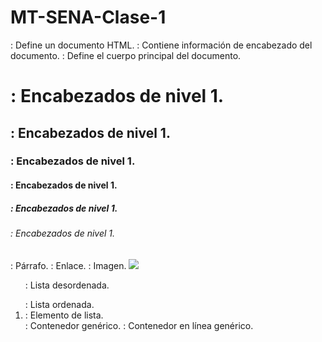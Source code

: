 # MT-SENA-Clase-1
<html>: Define un documento HTML.
<head>: Contiene información de encabezado del documento.
<body>: Define el cuerpo principal del documento.
<h1> : Encabezados de nivel 1. </h1>
<h2> : Encabezados de nivel 1. </h2>
<h3> : Encabezados de nivel 1. </h3>
<h4> : Encabezados de nivel 1. </h4>
<h5> : Encabezados de nivel 1. </h5>
<h6> : Encabezados de nivel 1. </h6>
<p>: Párrafo.
<a>: Enlace.
<img>: Imagen.
<img src="https://upload.wikimedia.org/wikipedia/commons/thumb/3/33/Iv%C3%A1n_el_Terrible_y_su_hijo%2C_por_Ili%C3%A1_Repin.jpg/1280px-Iv%C3%A1n_el_Terrible_y_su_hijo%2C_por_Ili%C3%A1_Repin.jpg">
  <ul>: Lista desordenada. </ul>
<ol>: Lista ordenada.
<li>: Elemento de lista.
<div>: Contenedor genérico.
<span>: Contenedor en línea genérico.
